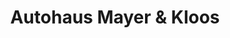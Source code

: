 ---
title: "Autohaus Mayer & Kloos"
url: /leutkirch-im-allgaeu/autohaus-mayer-und-kloos/
shop: Autohaus
---